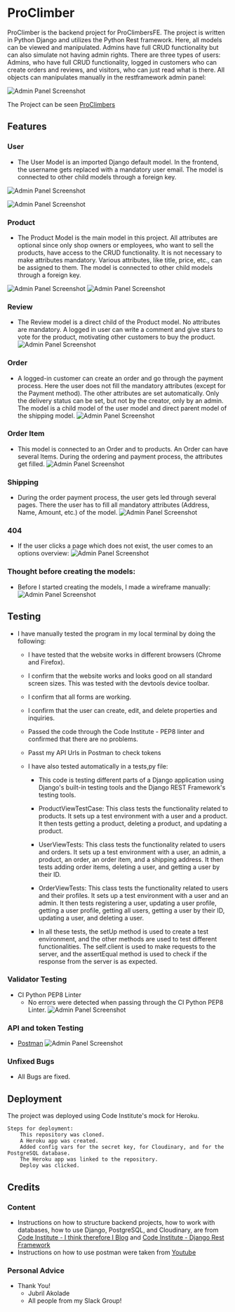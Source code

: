 # ProClimber

ProClimber is the backend project for ProClimbersFE. The project is written in Python Django and utilizes the Python Rest framework. Here, all models can be viewed and manipulated.
Admins have full CRUD functionality but can also simulate not having admin rights. There are three types of users: Admins, who have full CRUD functionality, logged in customers who can create orders and reviews, and visitors, who can just read what is there.
All objects can manipulates manually in the restframework admin panel:

![Admin Panel Screenshot](./backend/assets/images/screenshot-adminpanel.png)


The Project can be seen [ProClimbers](https://proclimbers-backend-d69c858b50d1.herokuapp.com/)


## Features

### User

- The User Model is an imported Django default model. In the frontend, the username gets replaced with a mandatory user email. The model is connected to other child models through a foreign key.

![Admin Panel Screenshot](./backend/assets/images/screenshot-user-if-not-authenticated.png)

![Admin Panel Screenshot](./backend/assets/images/screenshot-got-testtoken.png)


### Product

- The Product Model is the main model in this project. All attributes are optional since only shop owners or employees, who want to sell the products, have access to the CRUD functionality. It is not necessary to make attributes mandatory. Various attributes, like title, price, etc., can be assigned to them. The model is connected to other child models through a foreign key.

![Admin Panel Screenshot](./backend/assets/images/screenshot-products.png)
![Admin Panel Screenshot](./backend/assets/images/screenshot-products-details.png)


### Review

- The Review model is a direct child of the Product model. No attributes are mandatory. A logged in user can write a comment and give stars to vote for the product, motivating other customers to buy the product.
![Admin Panel Screenshot](./backend/assets/images/screenshot-rating-adminpanel.png)



### Order

- A logged-in customer can create an order and go through the payment process. Here the user does not fill the mandatory attributes (except for the Payment method). The other attributes are set automatically. Only the delivery status can be set, but not by the creator, only by an admin. The model is a child model of the user model and direct parent model of the shipping model.
![Admin Panel Screenshot](./backend/assets/images/screenshot-order.png)


### Order Item

- This model is connected to an Order and to products. An Order can have several Items. During the ordering and payment process, the attributes get filled.
![Admin Panel Screenshot](./backend/assets/images/screenshot-oderItem-admin.png)


### Shipping

- During the order payment process, the user gets led through several pages. There the user has to fill all mandatory attributes (Address, Name, Amount, etc.) of the model.
![Admin Panel Screenshot](./backend/assets/images/screenshot-shipping.png)



### 404
- If the user clicks a page which does not exist, the user comes to an options overview:
![Admin Panel Screenshot](./backend/assets/images/screenshot-404-loggedin.png)


### Thought before creating the models:
- Before I started creating the models, I made a wireframe manually:
![Admin Panel Screenshot](./backend/assets/images/model-wireframe.jpg)





## Testing 

- I have manually tested the program in my local terminal by doing the following:
    - I have tested that the website works in different browsers (Chrome and Firefox).
    - I confirm that the website works and looks good on all standard screen sizes. This was tested with the devtools device toolbar.
    - I confirm that all forms are working.
    - I confirm that the user can create, edit, and delete properties and inquiries.
    - Passed the code through the Code Institute - PEP8 linter and confirmed that there are no problems.
    - Passt my API Urls in Postman to check tokens


    - I have also tested automatically in a tests,py file:
      - This code is testing different parts of a Django application using Django's built-in testing tools and the Django REST Framework's testing tools.

      - ProductViewTestCase: This class tests the functionality related to products. It sets up a test environment with a user and a product. It then tests getting a product, deleting a product, and updating a product.

      - UserViewTests: This class tests the functionality related to users and orders. It sets up a test environment with a user, an admin, a product, an order, an order item, and a shipping address. It then tests adding order items, deleting a user, and getting a user by their ID.

      - OrderViewTests: This class tests the functionality related to users and their profiles. It sets up a test environment with a user and an admin. It then tests registering a user, updating a user profile, getting a user profile, getting all users, getting a user by their ID, updating a user, and deleting a user.

      - In all these tests, the setUp method is used to create a test environment, and the other methods are used to test different functionalities. The self.client is used to make requests to the server, and the assertEqual method is used to check if the response from the server is as expected.



### Validator Testing

  - CI Python PEP8 Linter 
     - No errors were detected when passing through the CI Python PEP8 Linter.
     ![Admin Panel Screenshot](./backend/assets/images/screenshot-pep8.png)


### API and token Testing
- [Postman](https://www.postman.com/)
![Admin Panel Screenshot](./backend/assets/images/screenshot-postman-api-token-check.png)


### Unfixed Bugs

 - All Bugs are fixed.

## Deployment

The project was deployed using Code Institute's mock for Heroku.

    Steps for deployment:
        This repository was cloned.
        A Heroku app was created.
        Added config vars for the secret key, for Cloudinary, and for the PostgreSQL database.
        The Heroku app was linked to the repository.
        Deploy was clicked.


## Credits 

### Content

- Instructions on how to structure backend projects, how to work with databases, how to use Django, PostgreSQL, and Cloudinary, are from [Code Institute - I think therefore I Blog](https://learn.codeinstitute.net/courses/course-v1:CodeInstitute+FST101+2021_T1/courseware/b31493372e764469823578613d11036b/fe4299adcd6743328183aab4e7ec5d13/) and
[Code Institute - Django Rest Framework](https://learn.codeinstitute.net/courses/course-v1:CodeInstitute+FST101+2021_T1/courseware/dc049b343a9b474f8d75822c5fda1582/a706dbb65b2d467a84e1bf67266851b1/)
- Instructions on how to use postman were taken from [Youtube](https://www.youtube.com/watch?v=cGn_LTFCif0)

### Personal Advice

  - Thank You!
    -  Jubril Akolade
    - All people from my Slack Group!